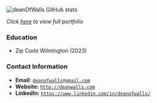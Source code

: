 <!-- ![](https://github-readme-stats.vercel.app/api/top-langs/?username=deanofwalls&hide=roff,tsql,html,css,javascript,c,c%2B%2B,MATLAB,perl&theme=tokyonight)<br> -->

<img alt="deanOfWalls GitHub stats" src="https://github-readme-stats.vercel.app/api?username=deanOfWalls&hide_rank=true&hide=stars,contribs&show_icons=true&theme=react">


<link rel="stylesheet" type="text/css" media="all" href="./style.css" />

_Click [here](https://deanofwalls.github.io/deanOfWalls/resume.html) to view full portfolio_


### Education
* Zip Code Wilmington (2023)


### Contact Information
* **Email**: [`deanofwalls@gmail.com`](mailto:deanofwalls@gmail.com)
* **Website:** [`http://deanwalls.com`](http://deanwalls.com)
* **LinkedIn:** [`https://www.linkedin.com/in/deanofwalls/`](https://www.linkedin.com/in/deanofwalls)
